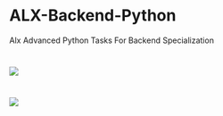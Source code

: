 # ALX-Backend-Python
Alx Advanced Python Tasks For Backend Specialization
#
![](https://encrypted-tbn0.gstatic.com/images?q=tbn:ANd9GcSGhadhxEM7auJ-XfAB-grlW0tyWsvqEM9xqN5ereP8r4MTOuJjhsT5Bx2-8KX2BBXcqR0&usqp=CAU)
#
![](https://encrypted-tbn0.gstatic.com/images?q=tbn:ANd9GcQsNqSmo4X5n3b06rEwNg6TR-lqV82wAckZHURlAd0_2ubt51XESLfzr7q2t7NnY8byOyQ&usqp=CAU)
